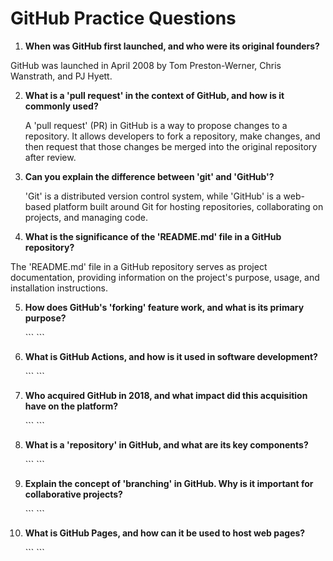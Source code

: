 # GitHub Practice Questions

1. **When was GitHub first launched, and who were its original founders?**

  GitHub was launched in April 2008 by Tom Preston-Werner, Chris Wanstrath, and PJ Hyett.

2. **What is a 'pull request' in the context of GitHub, and how is it commonly used?**

   A 'pull request' (PR) in GitHub is a way to propose changes to a repository. It allows developers to fork a repository, make changes, and then request that those changes be merged into the original repository after review.


3. **Can you explain the difference between 'git' and 'GitHub'?**

   'Git' is a distributed version control system, while 'GitHub' is a web-based platform built around Git for hosting repositories, collaborating on projects, and managing code.

4. **What is the significance of the 'README.md' file in a GitHub repository?**

 The 'README.md' file in a GitHub repository serves as project documentation, providing information on the project's purpose, usage, and installation instructions.

5. **How does GitHub's 'forking' feature work, and what is its primary purpose?**

   \`\`\`
   \`\`\`

6. **What is GitHub Actions, and how is it used in software development?**

   \`\`\`
   \`\`\`

7. **Who acquired GitHub in 2018, and what impact did this acquisition have on the platform?**

   \`\`\`
   \`\`\`

8. **What is a 'repository' in GitHub, and what are its key components?**

   \`\`\`
   \`\`\`

9. **Explain the concept of 'branching' in GitHub. Why is it important for collaborative projects?**

   \`\`\`
   \`\`\`

10. **What is GitHub Pages, and how can it be used to host web pages?**

    \`\`\`
    \`\`\`

